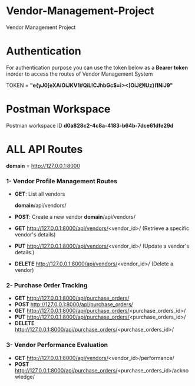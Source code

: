 # Vendor-Management-Project
Vendor Management Project 


# Authentication
For authentication purpose you can use the token below as a **Bearer token** 
inorder to access the routes of Vendor Management System


TOKEN = **"e{yJ0[eXAiOiJKV1#QiL!CJhbGc$=i><]OiJ@IUz}I1NiJ9"** 



# Postman Workspace
Postman workspace ID **d0a828c2-4c8a-4183-b64b-7dce61dfe29d**


# ALL API Routes
**domain** = http://127.0.0.1:8000

### 1- Vendor Profile Management Routes
- **GET**: List all vendors

    **domain**/api/vendors/    

- **POST**: Create a new vendor
    **domain**/api/vendors/  
    
- **GET** http://127.0.0.1:8000/api/vendors/<vendor_id>/    (Retrieve a specific vendor's details)
- **PUT** http://127.0.0.1:8000/api/vendors/<vendor_id>/    (Update a vendor's details.)
- **DELETE** http://127.0.0.1:8000/api/vendors/<vendor_id>/ (Delete a vendor)


### 2- Purchase Order Tracking
- **GET** http://127.0.0.1:8000/api/purchase_orders/
- **POST** http://127.0.0.1:8000/api/purchase_orders/
- **GET** http://127.0.0.1:8000/api/purchase_orders/<purchase_orders_id>/
- **PUT** http://127.0.0.1:8000/api/purchase_orders/<purchase_orders_id>/
- **DELETE** http://127.0.0.1:8000/api/purchase_orders/<purchase_orders_id>/


### 3- Vendor Performance Evaluation
- **GET** http://127.0.0.1:8000/api/vendors/<vendor_id>/performance/
- **POST** http://127.0.0.1:8000/api/purchase_orders/<purchase_orders_id>/acknowledge/
